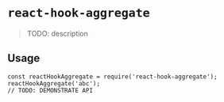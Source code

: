 # `react-hook-aggregate`

> TODO: description

## Usage

```
const reactHookAggregate = require('react-hook-aggregate');
reactHookAggregate('abc');
// TODO: DEMONSTRATE API
```
